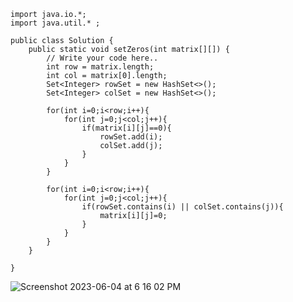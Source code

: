 ```
import java.io.*;
import java.util.* ;

public class Solution {
    public static void setZeros(int matrix[][]) {
        // Write your code here..
        int row = matrix.length;
        int col = matrix[0].length;
        Set<Integer> rowSet = new HashSet<>();
        Set<Integer> colSet = new HashSet<>();
        
        for(int i=0;i<row;i++){
            for(int j=0;j<col;j++){
                if(matrix[i][j]==0){
                    rowSet.add(i);
                    colSet.add(j);
                }
            }
        }
        
        for(int i=0;i<row;i++){
            for(int j=0;j<col;j++){
                if(rowSet.contains(i) || colSet.contains(j)){
                    matrix[i][j]=0;
                }
            }
        }
    }

}
```
![Screenshot 2023-06-04 at 6 16 02 PM](https://github.com/Kaustav96/Strivers-SDE-Sheet-Challenge/assets/17098465/0104aadf-c7b6-4236-855e-1e867c70c599)
